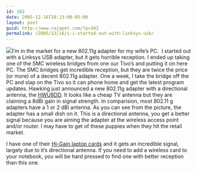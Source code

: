 ```yaml
---
id: 342
date: 2005-12-16T18:13:00-05:00
layout: post
guid: http://www.rajapet.com/?p=342
permalink: /2005/12/16/i-i-started-out-with-linksys-usb/
---
```

<a href="http://www.hawkingtech.com/images/product_image/_0.59669300%201134510305" target="_blank"><img src="http://www.hawkingtech.com/resize.php?image=_0.59669300%201134510305&#038;category=product_image&#038;type=jpeg" border="0" /></a>I’m in the market for a new 802.11g adapter for my wife’s PC.  I started out with a Linksys USB adapter, but it gets horrible reception. I ended up taking one of the SMC wireless bridges from one our Tivo&#8217;s and putting it on here PC. The SMC bridges get incredible reception, but they are twice the price (or more) of a decent 802.11g adapter. One a week, I take the bridge off the PC and slap on the Tivo so it can phone home and get the latest program updates. Hawking just announced a new 802.11g adapter with a directional antenna, the [HWU8DD](http://www.hawkingtech.com/products/productlist.php?CatID=32&FamID=60&ProdID=280). It looks like a cheap TV antenna but they are claiming a 8dBi gain in signal strength. In comparision, most 802.11 g adapters have a 1 or 2 dBi antenna. As you can see from the picture, the adapter has a small dish on it. This is a directional antenna, you get a better signal because you are aiming the adapter at the wireless access point and/or router. I may have to get of these puppies when they hit the retail market.

I have one of their [Hi-Gain laptop cards](http://www.hawkingtech.com/products/productlist.php?CatID=32&FamID=60&ProdID=219) and it gets an incredible signal, largely due to it&#8217;s directional antenna. If you need to add a wireless card to your notebook, you will be hard pressed to find one with better reception than this one.
